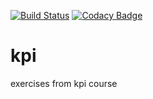 [![Build Status](https://travis-ci.org/vinogradov-am/kpi.svg?branch=master)](https://travis-ci.org/vinogradov-am/kpi)
[![Codacy Badge](https://api.codacy.com/project/badge/Grade/f66a56db330743b785cd662c0329068a)](https://www.codacy.com/app/vinogradov-am/kpi?utm_source=github.com&amp;utm_medium=referral&amp;utm_content=vinogradov-am/kpi&amp;utm_campaign=Badge_Grade)
# kpi
exercises from kpi course 

